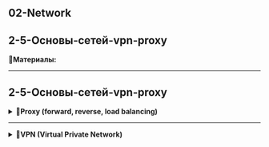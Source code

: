 ## 02-Network

## 2-5-Основы-сетей-vpn-proxy

📗**Материалы:**

---

## 2-5-Основы-сетей-vpn-proxy

<details>
<summary>📜<b>Proxy (forward, reverse, load balancing)</b></summary>

---

**Proxy** — это промежуточный сервер между клиентом и целевым ресурсом. Запросы сначала идут на прокси, а он уже перенаправляет их дальше.  

🔹**Зачем нужен:** анонимизация, кэширование, балансировка нагрузки, защита инфраструктуры.  

---



## Типы прокси по направлению проксируемого трафика

<img src="img/forward-reverse-proxy.png" alt="forward-reverse-proxy" width="700">

**1) Прямой прокси (Forward Proxy)** обслуживает **клиента** и скрывает его данные от внешних серверов.

**Место расположения**: Он располагается между клиентом (пользователем) и интернет-ресурсом (сервером)

**Задача**: Направляет запросы от клиента к целевому серверу. То есть, он работает от имени клиента, скрывая его настоящие IP-адрес и другие данные.

---

**Как работает:**

- Прямой прокси действует от имени клиентов, перенаправляя их запросы в интернет или другую сеть.

- Сервер, на который идет запрос, видит IP-адрес прокси, а не клиента.

---

**Пример использования:**

- Обход ограничений (например, доступ к заблокированным сайтам).

- Анонимизация трафика (скрытие IP-адреса клиента).

- Кэширование данных для ускорения доступа.

**Популярные инструменты:** Squid, 3proxy, TinyProxy.

---

**2) Обратный прокси (Reverse Proxy)** обслуживает **сервер** и скрывает данные о серверной инфраструктуре от клиентов.

**Место расположения**: Он находится между пользователем и сервером, к которому они пытаются подключиться. Прокси-сервер управляет запросами от клиентов и перенаправляет их на внутренние серверы.

**Задача**: Направляет запросы от пользователей к одному или нескольким внутренним серверам. Он не скрывает IP-адрес клиента, а наоборот — обрабатывает запросы от всех пользователей и передаёт их на внутренние ресурсы.

---

**Как работает:**

- Обратный прокси принимает запросы от клиентов и перенаправляет их на один или несколько серверов, находящихся за ним.

- Клиент не знает, куда именно идет запрос, так как обратный прокси скрывает внутреннюю инфраструктуру.

---

**Пример использования:**

- Балансировка нагрузки между несколькими серверами.

- Кэширование статических ресурсов.

- Защита серверов от прямого доступа из интернета.

**Популярные инструменты:**

- Nginx, Apache (mod_proxy), HAProxy.

---

**3) Прокси для балансировки нагрузки (Load Balancer)** распределяет запросы между несколькими серверами для балансировки нагрузки и повышения производительности. Это часто используется в крупных веб-приложениях или сервисах с высокой нагрузкой.

<img src="img/lb-proxy.png" alt="lb-proxy" width="700">

**Как работает:**

- Распределяет запросы между несколькими серверами для повышения производительности и отказоустойчивости.

---

**Пример использования:**

- Распределение нагрузки на веб-сервера.

- Обеспечение высокой доступности сервисов.

**Популярные инструменты:**

- HAProxy, Nginx, Apache (mod_proxy_balancer).

</details>

---

<details>
<summary>📜<b>VPN (Virtual Private Network)</b></summary>

---

**VPN** — это технология, которая шифрует соединение и создаёт **туннель между клиентом и сервером** поверх публичной сети.  

🔹**Как работает:**  
- Клиент шифрует трафик  
- Трафик идёт по туннелю до VPN-сервера  
- Сервер расшифровывает и пересылает в подсеть или интернет  

---

**Основные протоколы VPN:**
- **IPSec** — защищённый на сетевом уровне  
- **OpenVPN** — популярный, кроссплатформенный  
- **WireGuard** — современный, быстрый, с минимальным кодом  
- **L2TP/PPTP** — устаревшие, почти не применяются  

Split-tunneling (раздельная маршрутизация):
Позволяет направлять через VPN **только часть трафика**, а остальное — напрямую.  

> Например: весь трафик в `10.0.0.0/8` идёт через VPN, а обычный интернет — без него.  

Используется для экономии трафика и ускорения работы.  

</details>